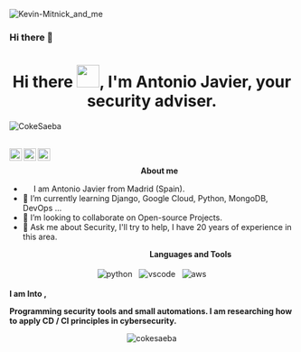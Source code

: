![Kevin-Mitnick_and_me](https://user-images.githubusercontent.com/27894438/145256336-629e0bf0-4db4-40e4-ad32-29d133e60618.jpg)

### Hi there 👋

<!--
**cokesaeba/cokesaeba** is a ✨ _special_ ✨ repository because its `README.md` (this file) appears on your GitHub profile.

Here are some ideas to get you started:

- 🔭 I’m currently working on ...
- 🌱 I’m currently learning ...
- 👯 I’m looking to collaborate on ...
- 🤔 I’m looking for help with ...
- 💬 Ask me about ...
- 📫 How to reach me: ...
- 😄 Pronouns: ...
- ⚡ Fun fact: ...
-->

<h1 align="center">Hi there <img src="https://github.com/cokesaeba/cokesaeba/img/hi.gif" width="40px">, I'm Antonio Javier, your security adviser.</h1>
<!-- GitHub Profile-Views Counter-->
<p align="left"> <img src="https://komarev.com/ghpvc/?username=cokesaeba&color=blue&style=plastic" alt="CokeSaeba" /> </p>
<br>
<a href="https://twitter.com/sec_adviser">
  <img align="left" alt="Antonio's Twitter" width="22px" src="https://cdn.jsdelivr.net/npm/simple-icons@v3/icons/twitter.svg" />
</a>
<a href="https://linkedin.com/in/antoniojaviergm">
  <img align="left" alt="Antonio's Linkdein" width="22px" src="https://cdn.jsdelivr.net/npm/simple-icons@v3/icons/linkedin.svg" />
</a>
<a href="https://github.com/cokesaeba">
  <img align="left" alt="Antonio's Github" width="22px" src="https://cdn.jsdelivr.net/npm/simple-icons@v3/icons/github.svg" />
</a>
<br>

&nbsp;&nbsp;&nbsp;&nbsp;&nbsp;&nbsp;&nbsp;&nbsp;&nbsp;&nbsp;&nbsp;&nbsp;&nbsp;&nbsp;&nbsp;&nbsp;&nbsp;&nbsp;&nbsp;&nbsp;&nbsp;&nbsp;&nbsp;&nbsp;&nbsp;&nbsp;&nbsp;&nbsp;&nbsp;&nbsp;&nbsp;&nbsp;&nbsp;&nbsp;&nbsp;&nbsp;&nbsp;&nbsp;&nbsp;&nbsp;&nbsp;&nbsp;&nbsp;&nbsp;&nbsp;&nbsp;&nbsp;&nbsp;&nbsp;&nbsp;&nbsp;&nbsp;&nbsp;&nbsp;&nbsp;&nbsp;&nbsp;&nbsp;&nbsp;<b>About me</b> <br>
- <img src ="https://s3.amazonaws.com/pix.iemoji.com/images/emoji/apple/ios-12/256/boy-light-skin-tone.png" height= 15px width = 15px> I am Antonio Javier from Madrid (Spain).
- 🌱 I’m currently learning Django, Google Cloud, Python, MongoDB, DevOps ...  
- 👯 I’m looking to collaborate on Open-source Projects.
- 💬 Ask me about Security, I'll try to help, I have 20 years of experience in this area.

&nbsp;&nbsp;&nbsp;&nbsp;&nbsp;&nbsp;&nbsp;&nbsp;&nbsp;&nbsp;&nbsp;&nbsp;&nbsp;&nbsp;&nbsp;&nbsp;&nbsp;&nbsp;&nbsp;&nbsp;&nbsp;&nbsp;&nbsp;&nbsp;&nbsp;&nbsp;&nbsp;&nbsp;&nbsp;&nbsp;&nbsp;&nbsp;&nbsp;&nbsp;&nbsp;&nbsp;&nbsp;&nbsp;&nbsp;&nbsp;&nbsp;&nbsp;&nbsp;&nbsp;&nbsp;&nbsp;&nbsp;&nbsp;&nbsp;&nbsp;&nbsp;&nbsp;&nbsp;&nbsp;&nbsp;&nbsp;&nbsp;&nbsp;&nbsp;&nbsp;&nbsp;&nbsp;&nbsp;<b>Languages and Tools</b> <br>

<p align="center">
 <img src="https://github.com/cokesaeba/cokesaeba/blob/master/img/python.svg" alt="python" style="vertical-align:top; margin:4px">
 <img src="https://github.com/cokesaeba/cokesaeba/blob/master/img/visualstudiocode.svg" alt="vscode" style="vertical-align:top; margin:4px">
 <img src="https://github.com/cokesaeba/cokesaeba/blob/master/img/aws.svg" alt="aws" style="vertical-align:top; margin:4px">
</p>

**I am Into ,**

**Programming security tools and small automations. I am researching how to apply CD / CI principles in cybersecurity.**
<br />
<p align="center"> <img src="https://github-readme-stats.vercel.app/api?username=cokesaeba&show_icons=true&theme=dark" alt="cokesaeba" /> 
</p>

